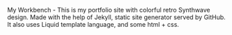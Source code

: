 My Workbench - This is my portfolio site with colorful retro Synthwave design. Made with the help of Jekyll, static site generator served by GitHub. It also uses Liquid template language, and some html + css.
